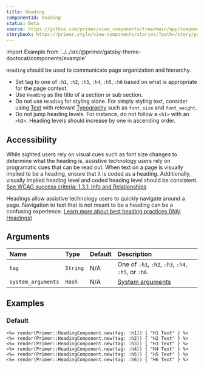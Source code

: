 ```yaml
---
title: Heading
componentId: heading
status: Beta
source: https://github.com/primer/view_components/tree/main/app/components/primer/heading_component.rb
storybook: https://primer.style/view-components/stories/?path=/story/primer-heading-component
---
```


import Example from '../../src/@primer/gatsby-theme-doctocat/components/example'

<!-- Warning: AUTO-GENERATED file, do not edit. Add code comments to your Ruby instead <3 -->

`Heading` should be used to communicate page organization and hierarchy.

- Set tag to one of `:h1`, `:h2`, `:h3`, `:h4`, `:h5`, `:h6` based on what is appropriate for the page context.
- Use `Heading` as the title of a section or sub section.
- Do not use `Heading` for styling alone. For simply styling text, consider using [Text](/components/beta/text) with relevant [Typography](/system-arguments#typography)
  such as `font_size` and `font_weight`.
- Do not jump heading levels. For instance, do not follow a `<h1>` with an `<h3>`. Heading levels should increase by one in ascending order.

## Accessibility

While sighted users rely on visual cues such as font size changes to determine what the heading is, assistive technology users rely on programatic cues that can be read out.
When text on a page is visually implied to be a heading, ensure that it is coded as a heading. Additionally, visually implied heading level and coded heading level should be
consistent. [See WCAG success criteria: 1.3.1: Info and Relationships](https://www.w3.org/WAI/WCAG21/Understanding/info-and-relationships.html)

Headings allow assistive technology users to quickly navigate around a page. Navigation to text that is not meant to be a heading can be a confusing experience.
[Learn more about best heading practices (WAI Headings)](https://www.w3.org/WAI/tutorials/page-structure/headings/)

## Arguments

| Name | Type | Default | Description |
| :- | :- | :- | :- |
| `tag` | `String` | N/A | One of `:h1`, `:h2`, `:h3`, `:h4`, `:h5`, or `:h6`. |
| `system_arguments` | `Hash` | N/A | [System arguments](/system-arguments) |

## Examples

### Default

<Example src="<h1 data-view-component='true'>H1 Text</h1><h2 data-view-component='true'>H2 Text</h2><h3 data-view-component='true'>H3 Text</h3><h4 data-view-component='true'>H4 Text</h4><h5 data-view-component='true'>H5 Text</h5><h6 data-view-component='true'>H6 Text</h6>" />

```erb
<%= render(Primer::HeadingComponent.new(tag: :h1)) { "H1 Text" } %>
<%= render(Primer::HeadingComponent.new(tag: :h2)) { "H2 Text" } %>
<%= render(Primer::HeadingComponent.new(tag: :h3)) { "H3 Text" } %>
<%= render(Primer::HeadingComponent.new(tag: :h4)) { "H4 Text" } %>
<%= render(Primer::HeadingComponent.new(tag: :h5)) { "H5 Text" } %>
<%= render(Primer::HeadingComponent.new(tag: :h6)) { "H6 Text" } %>
```
